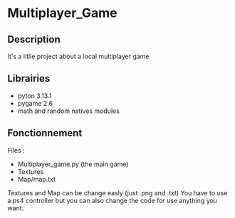 # Multiplayer_Game

## Description
It's a litlle project about a local multiplayer game

## Librairies
- pyton 3.13.1
- pygame 2.6
- math and random natives modules

## Fonctionnement
Files :
- Multiplayer_game.py (the main game)
- Textures
- Map/map.txt

Textures and Map can be change easly (just .png and .txt)
You have to use a ps4 controller but you can also change the code for use anything you want.
